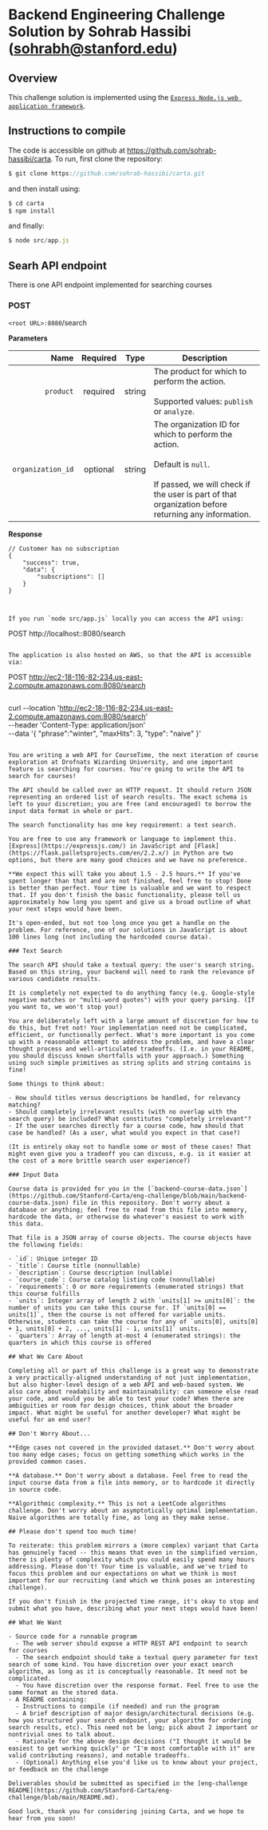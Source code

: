 # Backend Engineering Challenge Solution by Sohrab Hassibi (sohrabh@stanford.edu)

## Overview

This challenge solution is implemented using the [`Express Node.js web application framework`](https://expressjs.com/).

## Instructions to compile

The code is accessible on github at https://github.com/sohrab-hassibi/carta. To run, first clone the repository:

```js
$ git clone https://github.com/sohrab-hassibi/carta.git
```

and then install using:

```js
$ cd carta
$ npm install
```

and finally:

```js
$ node src/app.js
```

## Searh API endpoint

There is one API endpoint implemented for searching courses

### POST

`<root URL>:8080`/search

**Parameters**

|              Name | Required |  Type  | Description                                                                                                                                                                                       |
| ----------------: | :------: | :----: | ------------------------------------------------------------------------------------------------------------------------------------------------------------------------------------------------- |
|         `product` | required | string | The product for which to perform the action. <br/><br/> Supported values: `publish` or `analyze`.                                                                                                 |
| `organization_id` | optional | string | The organization ID for which to perform the action. <br/><br/> Default is `null`. <br/><br/> If passed, we will check if the user is part of that organization before returning any information. |

**Response**

```
// Customer has no subscription
{
    "success": true,
    "data": {
        "subscriptions": []
    }
}



If you run `node src/app.js` locally you can access the API using:

```

POST http://localhost::8080/search

```

The application is also hosted on AWS, so that the API is accessible via:

```

POST http://ec2-18-116-82-234.us-east-2.compute.amazonaws.com:8080/search

```

```

curl --location 'http://ec2-18-116-82-234.us-east-2.compute.amazonaws.com:8080/search' \
--header 'Content-Type: application/json' \
--data '{
"phrase":"winter",
"maxHits": 3,
"type": "naive"
}'

```

You are writing a web API for CourseTime, the next iteration of course exploration at Drofnats Wizarding University, and one important feature is searching for courses. You're going to write the API to search for courses!

The API should be called over an HTTP request. It should return JSON representing an ordered list of search results. The exact schema is left to your discretion; you are free (and encouraged) to borrow the input data format in whole or part.

The search functionality has one key requirement: a text search.

You are free to use any framework or language to implement this. [Express](https://expressjs.com/) in JavaScript and [Flask](https://flask.palletsprojects.com/en/2.2.x/) in Python are two options, but there are many good choices and we have no preference.

**We expect this will take you about 1.5 - 2.5 hours.** If you've spent longer than that and are not finished, feel free to stop! Done is better than perfect. Your time is valuable and we want to respect that. If you don't finish the basic functionality, please tell us approximately how long you spent and give us a broad outline of what your next steps would have been.

It's open-ended, but not too long once you get a handle on the problem. For reference, one of our solutions in JavaScript is about 100 lines long (not including the hardcoded course data).

### Text Search

The search API should take a textual query: the user's search string. Based on this string, your backend will need to rank the relevance of various candidate results.

It is completely not expected to do anything fancy (e.g. Google-style negative matches or "multi-word quotes") with your query parsing. (If you want to, we won't stop you!)

You are deliberately left with a large amount of discretion for how to do this, but fret not! Your implementation need not be complicated, efficient, or functionally perfect. What's more important is you come up with a reasonable attempt to address the problem, and have a clear thought process and well-articulated tradeoffs. (I.e. in your README, you should discuss known shortfalls with your approach.) Something using such simple primitives as string splits and string contains is fine!

Some things to think about:

- How should titles versus descriptions be handled, for relevancy matching?
- Should completely irrelevant results (with no overlap with the search query) be included? What constitutes "completely irrelevant"?
- If the user searches directly for a course code, how should that case be handled? (As a user, what would you expect in that case?)

(It is entirely okay not to handle some or most of these cases! That might even give you a tradeoff you can discuss, e.g. is it easier at the cost of a more brittle search user experience?)

### Input Data

Course data is provided for you in the [`backend-course-data.json`](https://github.com/Stanford-Carta/eng-challenge/blob/main/backend-course-data.json) file in this repository. Don't worry about a database or anything; feel free to read from this file into memory, hardcode the data, or otherwise do whatever's easiest to work with this data.

That file is a JSON array of course objects. The course objects have the following fields:

- `id`: Unique integer ID
- `title`: Course title (nonnullable)
- `description`: Course description (nullable)
- `course_code`: Course catalog listing code (nonnullable)
- `requirements`: 0 or more requirements (enumerated strings) that this course fulfills
- `units`: Integer array of length 2 with `units[1] >= units[0]`: the number of units you can take this course for. If `units[0] == units[1]`, then the course is not offered for variable units. Otherwise, students can take the course for any of `units[0], units[0] + 1, units[0] + 2, ..., units[1] - 1, units[1]` units.
- `quarters`: Array of length at-most 4 (enumerated strings): the quarters in which this course is offered

## What We Care About

Completing all or part of this challenge is a great way to demonstrate a very practically-aligned understanding of not just implementation, but also higher-level design of a web API and web-based system. We also care about readability and maintainability: can someone else read your code, and would you be able to test your code? When there are ambiguities or room for design choices, think about the broader impact. What might be useful for another developer? What might be useful for an end user?

## Don't Worry About...

**Edge cases not covered in the provided dataset.** Don't worry about too many edge cases; focus on getting something which works in the provided common cases.

**A database.** Don't worry about a database. Feel free to read the input course data from a file into memory, or to hardcode it directly in source code.

**Algorithmic complexity.** This is not a LeetCode algorithms challenge. Don't worry about an asymptotically optimal implementation. Naive algorithms are totally fine, as long as they make sense.

## Please don't spend too much time!

To reiterate: this problem mirrors a (more complex) variant that Carta has genuinely faced -- this means that even in the simplified version, there is plenty of complexity which you could easily spend many hours addressing. Please don't! Your time is valuable, and we've tried to focus this problem and our expectations on what we think is most important for our recruiting (and which we think poses an interesting challenge).

If you don't finish in the projected time range, it's okay to stop and submit what you have, describing what your next steps would have been!

## What We Want

- Source code for a runnable program
  - The web server should expose a HTTP REST API endpoint to search for courses
  - The search endpoint should take a textual query parameter for text search of some kind. You have discretion over your exact search algorithm, as long as it is conceptually reasonable. It need not be complicated.
  - You have discretion over the response format. Feel free to use the same format as the stored data.
- A README containing:
  - Instructions to compile (if needed) and run the program
  - A brief description of major design/architectural decisions (e.g. how you structured your search endpoint, your algorithm for ordering search results, etc). This need not be long; pick about 2 important or nontrivial ones to talk about.
  - Rationale for the above design decisions ("I thought it would be easiest to get working quickly" or "I'm most comfortable with it" are valid contributing reasons), and notable tradeoffs.
  - (Optional) Anything else you'd like us to know about your project, or feedback on the challenge

Deliverables should be submitted as specified in the [eng-challenge README](https://github.com/Stanford-Carta/eng-challenge/blob/main/README.md).

Good luck, thank you for considering joining Carta, and we hope to hear from you soon!
```
